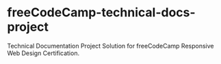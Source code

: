 # freeCodeCamp-technical-docs-project

Technical Documentation Project Solution for freeCodeCamp Responsive Web Design Certification.
